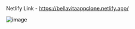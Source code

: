 Netlify Link - https://bellavitaappclone.netlify.app/


![image](https://user-images.githubusercontent.com/105644684/194719408-7cb6bbcf-3662-4257-934a-e8c37d4763a0.png)

